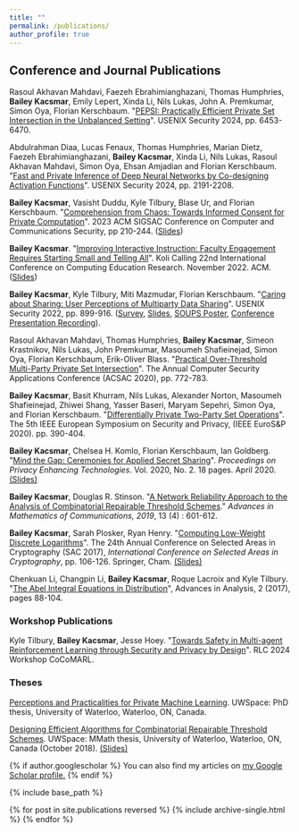 ```yaml
---
title: ""
permalink: /publications/
author_profile: true
---
```


<h2>Conference and Journal Publications</h2>

Rasoul Akhavan Mahdavi, Faezeh Ebrahimianghazani, Thomas Humphries, <b>Bailey Kacsmar</b>, Emily Lepert, Xinda Li, Nils Lukas, John A. Premkumar, Simon Oya, Florian Kerschbaum. &quot;<a href="https://www.usenix.org/conference/usenixsecurity24/presentation/mahdavi">PEPSI: Practically Efficient Private Set Intersection in the Unbalanced Setting</a>&quot;. USENIX Security 2024, pp. 6453-6470.

Abdulrahman Diaa, Lucas Fenaux, Thomas Humphries, Marian Dietz, Faezeh Ebrahimianghazani, <b>Bailey Kacsmar</b>, Xinda Li, Nils Lukas, Rasoul Akhavan Mahdavi, Simon Oya, Ehsan Amjadian and Florian Kerschbaum. &quot;<a href="https://www.usenix.org/conference/usenixsecurity24/presentation/diaa">Fast and Private Inference of Deep Neural Networks by Co-designing Activation Functions</a>&quot;. USENIX Security 2024, pp. 2191-2208.

<b>Bailey Kacsmar</b>, Vasisht Duddu, Kyle Tilbury, Blase Ur, and Florian Kerschbaum. &quot;[Comprehension from Chaos: Towards Informed Consent for Private Computation](https://bkacsmar.github.io/files/comprehensionfromchaospreprint.pdf)&quot;. 2023 ACM SIGSAC Conference on Computer and Communications Security, pp 210-244. ([Slides](https://bkacsmar.github.io/files/BkacsmarCCS2023ComprehensionfromChaos.pdf))


 <b>Bailey Kacsmar</b>. &quot;[Improving Interactive Instruction: Faculty Engagement Requires Starting Small and Telling All](https://bkacsmar.github.io/files/bkacsmar_Koli_Calling_Short_preprint.pdf)&quot;. Koli Calling 22nd International Conference on Computing Education Research. November 2022. ACM. ([Slides](https://bkacsmar.github.io/files/pres_Koli2023.pdf))
 
 <b>Bailey Kacsmar</b>, Kyle Tilbury, Miti Mazmudar, Florian Kerschbaum.  &quot;[Caring about Sharing: User Perceptions of Multiparty Data Sharing](https://bkacsmar.github.io/files/caringsharingpaper.pdf)&quot;. USENIX Security 2022, pp. 899-916. ([Survey](https://bkacsmar.github.io/files/SurveyUsenix2022.pdf), [Slides](https://bkacsmar.github.io/files/caringUSENIXslides.pdf), [SOUPS Poster](https://bkacsmar.github.io/files/CaringSoupsPoster2022.pdf), [Conference Presentation Recording](https://www.youtube.com/watch?v=AMmDrLeJtgA)).
<br>


Rasoul Akhavan Mahdavi,  Thomas Humphries, <b>Bailey Kacsmar</b>, Simeon Krastnikov, Nils Lukas, John Premkumar,  Masoumeh Shafieinejad, Simon Oya, Florian Kerschbaum, Erik-Oliver Blass. &quot;[Practical Over-Threshold Multi-Party Private Set Intersection](https://bkacsmar.github.io/files/overthresholdPSI.pdf)&quot;. The Annual Computer Security Applications Conference (ACSAC 2020), pp. 772-783.



<b>Bailey Kacsmar</b>, Basit Khurram, Nils Lukas, Alexander Norton, Masoumeh Shafieinejad, Zhiwei Shang, Yasser Baseri, Maryam Sepehri, Simon Oya, and Florian Kerschbaum. &quot;[Differentially Private Two-Party Set Operations](https://bkacsmar.github.io/files/DiPSI.pdf)&quot;. The 5th IEEE European Symposium on Security and Privacy, (IEEE EuroS&P 2020). pp. 390-404. 

<b>Bailey Kacsmar</b>, Chelsea H. Komlo, Florian Kerschbaum, Ian Goldberg. &quot;[Mind the Gap: Ceremonies for Applied Secret Sharing](https://bkacsmar.github.io/files/mindthegap.pdf)&quot;. <i> Proceedings on Privacy Enhancing Technologies</i>. Vol. 2020, No. 2. 18 pages. April 2020. [(Slides)](https://bkacsmar.github.io/files/PoPETS_2020_Mindthegap.pdf)
<br>


<b>Bailey Kacsmar</b>, Douglas R. Stinson. &quot;[A Network Reliability Approach to the Analysis of Combinatorial Repairable Threshold Schemes](https://bkacsmar.github.io/files/networkReliability.pdf).&quot; <i>Advances in Mathematics of Communications, 2019</i>, 13 (4) : 601-612.
<br>


<b>Bailey Kacsmar</b>, Sarah Plosker, Ryan Henry. &quot;[Computing Low-Weight Discrete Logarithms](https://bkacsmar.github.io/files/Low_weight_DLP_ext.pdf)&quot;. The 24th Annual Conference on Selected Areas in Cryptography (SAC 2017), <i>International Conference on Selected Areas in Cryptography</i>, pp. 106-126. Springer, Cham. [(Slides)](https://bkacsmar.github.io/files/Computing_Low_Weight_DL.pdf)
<br>


Chenkuan Li, Changpin Li, <b>Bailey Kacsmar</b>, Roque Lacroix and Kyle Tilbury. &quot;[The Abel Integral Equations in Distribution](https://bkacsmar.github.io/files/abelIntegral.pdf)&quot;, Advances in Analysis, 2 (2017), pages 88-104.

<h3>Workshop Publications</h3>
Kyle Tilbury, <b>Bailey Kacsmar</b>, Jesse Hoey. &quot;<a href="https://openreview.net/pdf?id=0SQUKY7Uqn">Towards Safety in Multi-agent Reinforcement Learning through Security and Privacy by Design</a>&quot;. RLC 2024 Workshop CoCoMARL. 


<h3>Theses</h3>

[Perceptions and Practicalities for Private Machine Learning](https://uwspace.uwaterloo.ca/handle/10012/19830). UWSpace: PhD thesis, University of Waterloo, Waterloo, ON, Canada. 
<br>


[Designing Efficient Algorithms for Combinatorial Repairable Threshold Schemes](https://bkacsmar.github.io/files/DesigningEfficientAlgo.pdf). UWSpace: MMath
thesis, University of Waterloo, Waterloo, ON, Canada (October 2018). [(Slides)](https://bkacsmar.github.io/files/MastersThesis_presentation.pdf)



{% if author.googlescholar %}
  You can also find my articles on <u><a href="{{author.googlescholar}}">my Google Scholar profile</a>.</u>
{% endif %}

{% include base_path %}

{% for post in site.publications reversed %}
  {% include archive-single.html %}
{% endfor %}
